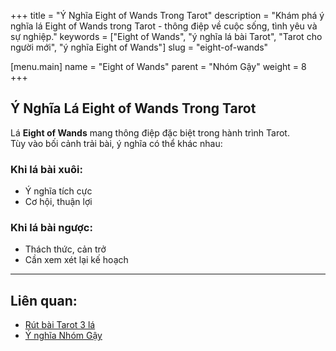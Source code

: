 +++
title = "Ý Nghĩa Eight of Wands Trong Tarot"
description = "Khám phá ý nghĩa lá Eight of Wands trong Tarot - thông điệp về cuộc sống, tình yêu và sự nghiệp."
keywords = ["Eight of Wands", "ý nghĩa lá bài Tarot", "Tarot cho người mới", "ý nghĩa Eight of Wands"]
slug = "eight-of-wands"

[menu.main]
name = "Eight of Wands"
parent = "Nhóm Gậy"
weight = 8
+++

## Ý Nghĩa Lá Eight of Wands Trong Tarot

Lá **Eight of Wands** mang thông điệp đặc biệt trong hành trình Tarot.  
Tùy vào bối cảnh trải bài, ý nghĩa có thể khác nhau:

### Khi lá bài xuôi:
- Ý nghĩa tích cực  
- Cơ hội, thuận lợi  

### Khi lá bài ngược:
- Thách thức, cản trở  
- Cần xem xét lại kế hoạch  

---

## Liên quan:
- [Rút bài Tarot 3 lá](../../)
- [Ý nghĩa Nhóm Gậy](../)
